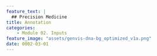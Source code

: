 ```yaml
---
feature_text: |
  ## Precision Medicine
title: Annotation
categories:
    - Module 02. Inputs
feature_image: "assets/genvis-dna-bg_optimized_v1a.png"
date: 0002-03-01
---
```


